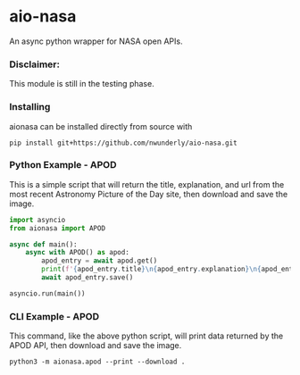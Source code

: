 # aio-nasa
 An async python wrapper for NASA open APIs.

### Disclaimer:
This module is still in the testing phase.

### Installing
aionasa can be installed directly from source with
```
pip install git+https://github.com/nwunderly/aio-nasa.git
```

### Python Example - APOD
This is a simple script that will return the title, explanation, and url from the most recent Astronomy Picture of the Day site,
then download and save the image.
```python
import asyncio
from aionasa import APOD

async def main():
    async with APOD() as apod:
        apod_entry = await apod.get()
        print(f'{apod_entry.title}\n{apod_entry.explanation}\n{apod_entry.hdurl}')
        await apod_entry.save()

asyncio.run(main())
```


### CLI Example - APOD
This command, like the above python script, will print data returned by the APOD API, then download and save the image.
```shell script
python3 -m aionasa.apod --print --download .
```